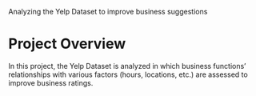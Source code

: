 Analyzing the Yelp Dataset to improve business suggestions
# Project Overview
In this project, the Yelp Dataset is analyzed in which business functions’ relationships with various factors (hours, locations, etc.) are assessed to improve business ratings.

